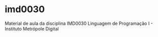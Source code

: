 # imd0030
Material de aula da disciplina IMD0030 Linguagem de Programação I - Instituto Metrópole Digital
